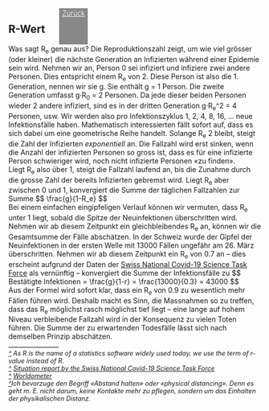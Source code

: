<html>
  <head>
    <script src="https://polyfill.io/v3/polyfill.min.js?features=es6"></script>
<script id="MathJax-script" async src="https://cdn.jsdelivr.net/npm/mathjax@3.0.1/es5/tex-mml-chtml.js"></script>
    <title>Why to hold the r-value low</title>
    <meta charset="utf-8" />
    <meta http-equiv="expires" content="0">
  <style>
 /* FONTS */
 @import url("https://fonts.googleapis.com/css?family=Open+Sans+Condensed:300,700");
</style>
  </head>
  <body>
    <div style="display:flex;"><h2>R-Wert</h2> <div style="margin-left:2em;padding:3px 6px 0 6px;background-color:#888;color:#fff;font-weight:300;line-height:1em;"><a href="main" style="color:#fff;">Zurück</a></div></div>
    <div class="twocol">
    <div class="ntext">
   Was sagt R<sub>e</sub> genau aus? Die Reproduktionszahl zeigt, um wie viel grösser (oder kleiner) die nächste Generation an Infizierten während einer Epidemie sein wird. Nehmen wir an, Person 0 sei infiziert und infiziere zwei andere Personen. Dies entspricht einem R<sub>e</sub> von 2. Diese Person ist also die 1. Generation, nennen wir sie g. Sie enthält g = 1 Person. Die zweite Generation umfasst g&#183;R<sub>0</sub> = 2 Personen. Da jede dieser beiden Personen wieder 2 andere infiziert, sind es in der dritten Generation g&#183;R<sub>e</sub>^2 = 4 Personen, usw. Wir werden also pro Infektionszyklus 1, 2, 4, 8, 16, ... neue Infektionsfälle haben. Mathematisch interessierten fällt sofort auf, dass es sich dabei um eine geometrische Reihe handelt. Solange R<sub>e</sub> 2 bleibt, steigt die Zahl der Infizierten <em>exponentiell</em> an. Die Fallzahl wird erst sinken, wenn die Anzahl der infizierten Personen so gross ist, dass es für eine infizierte Person schwieriger wird, noch nicht infizierte Personen «zu finden».
    </div>
    <div class="ntext">
      Liegt R<sub>e</sub> also über 1, steigt die Fallzahl laufend an, bis die Zunahme durch die grosse Zahl der bereits Infizierten gebremst wird. Liegt R<sub>e</sub> aber zwischen 0 und 1, konvergiert die Summe der täglichen Fallzahlen zur Summe 
      $$
      \frac{g}{1-R_e}
      $$
    </div>
      <div class="ntext">
        Bei einem einfachen eingipfeligen Verlauf können wir vermuten, dass R<sub>e</sub> unter 1 liegt, sobald die Spitze der Neuinfektionen überschritten wird. Nehmen wir ab diesem Zeitpunkt ein gleichbleibendes R<sub>e</sub> an, können wir die Gesamtsumme der Fälle abschätzen. In der Schweiz wurde der Gipfel der Neuinfektionen in der ersten Welle mit 13000 Fällen ungefähr am 26. März überschritten. Nehmen wir ab diesem Zeitpunkt ein R<sub>e</sub> von 0.7 an – dies erscheint aufgrund der Daten der <a href="#ref2" id="rref2">Swiss National Covid-19 Science Task Force</a> als vernünftig – konvergiert die Summe der Infektionsfälle zu 
        $$
        Bestätigte Infektionen = \frac{g}{1-r} = \frac{13000}{0.3} = 43000
        $$
        </div>
    <div class="ntext">
      Aus der Formel wird sofort klar, dass ein R<sub>e</sub> von 0.9 zu wesentlich mehr Fällen führen wird. Deshalb macht es Sinn, die Massnahmen so zu treffen, dass das R<sub>e</sub> möglichst rasch möglichst tief liegt – eine lange auf hohem Niveau verbleibende Fallzahl wird in der Konsequenz zu vielen Toten führen.
      Die Summe der zu erwartenden Todesfälle lässt sich nach demselben Prinzip abschätzen. 
      </div>
    </div>
      <div id="foot" style="font-size:0.9em;margin-top:1em;font-style:italic;">
        <div style="border-top:1px solid #000000;width:100px;clear:both;height:4px;line-height:4px;">&nbsp;</div>
        <div id="ref1"><a href="#rref1">^</a> As R is the name of a statistics software widely used today, we use the term of r-value instead of R.</div>
        <div id="ref2"><a href="#rref2">^</a> <a href="https://ncs-tf.ch/de/lagebericht" target="_blank">Situation report by the Swiss National Covid-19 Science Task Force</a></div>
    <div id="ref2"><a href="#rref2">^</a> <a href="https://www.worldometers.info/coronavirus/" target="_blank">Worldometer</a></div>
        <div id="ref3"><a href="#rref3">^</a>Ich bevorzuge den Begriff «Abstand halten» oder «physical distancing». Denn es geht m. E. nicht darum, keine Kontakte mehr zu pflegen, sondern um das Einhalten der physikalischen Distanz.</div>
    </div>
